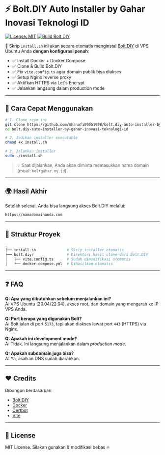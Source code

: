 # ⚡ Bolt.DIY Auto Installer by Gahar Inovasi Teknologi ID

[![License: MIT](https://img.shields.io/badge/License-MIT-yellow.svg)](https://opensource.org/licenses/MIT)
[![Build Bolt DIY](https://img.shields.io/badge/Bolt.DIY-Production%20Ready-blue)](https://github.com/stackblitz-labs/bolt.diy)

🚀 Skrip `install.sh` ini akan secara otomatis menginstal [Bolt.DIY](https://github.com/stackblitz-labs/bolt.diy) di VPS Ubuntu Anda **dengan konfigurasi penuh**:

- ✅ Install Docker + Docker Compose
- ✅ Clone & Build Bolt.DIY
- ✅ Fix `vite.config.ts` agar domain publik bisa diakses
- ✅ Setup Nginx reverse proxy
- ✅ Aktifkan HTTPS via Let's Encrypt
- ✅ Jalankan langsung dalam production mode

---

## 🚀 Cara Cepat Menggunakan

```bash
# 1. Clone repo ini
git clone https://github.com/mhanafi09051998/bolt.diy-auto-installer-by-gahar-inovasi-teknologi-id.git
cd bolt.diy-auto-installer-by-gahar-inovasi-teknologi-id

# 2. Jadikan installer executable
chmod +x install.sh

# 3. Jalankan installer
sudo ./install.sh
```

> 💡 Saat dijalankan, Anda akan diminta memasukkan nama domain (misal: `boltgahar.my.id`).

---

## 🌍 Hasil Akhir

Setelah selesai, Anda bisa langsung akses Bolt.DIY melalui:

```
https://namadomainanda.com
```

---

## 📁 Struktur Proyek

```bash
.
├── install.sh              # Skrip installer otomatis
├── bolt.diy/               # Direktori hasil clone dari Bolt.DIY
│   ├── vite.config.ts      # Sudah dimodifikasi otomatis
│   └── docker-compose.yml  # Dihasilkan otomatis
```

---

## ❓ FAQ

**Q: Apa yang dibutuhkan sebelum menjalankan ini?**  
A: VPS Ubuntu (20.04/22.04), akses root, dan domain yang mengarah ke IP VPS Anda.

**Q: Port berapa yang digunakan Bolt?**  
A: Bolt jalan di port `5173`, tapi akan diakses lewat port `443` (HTTPS) via Nginx.

**Q: Apakah ini development mode?**  
A: Tidak. Ini langsung menjalankan dalam *production mode*.

**Q: Apakah subdomain juga bisa?**  
A: Ya, asalkan DNS sudah diarahkan.

---

## ❤️ Credits

Dibangun berdasarkan:
- [Bolt.DIY](https://github.com/stackblitz-labs/bolt.diy)
- [Docker](https://docker.com/)
- [Certbot](https://certbot.eff.org/)
- [Vite](https://vitejs.dev/)

---

## 📜 License

MIT License. Silakan gunakan & modifikasi bebas 🔥
